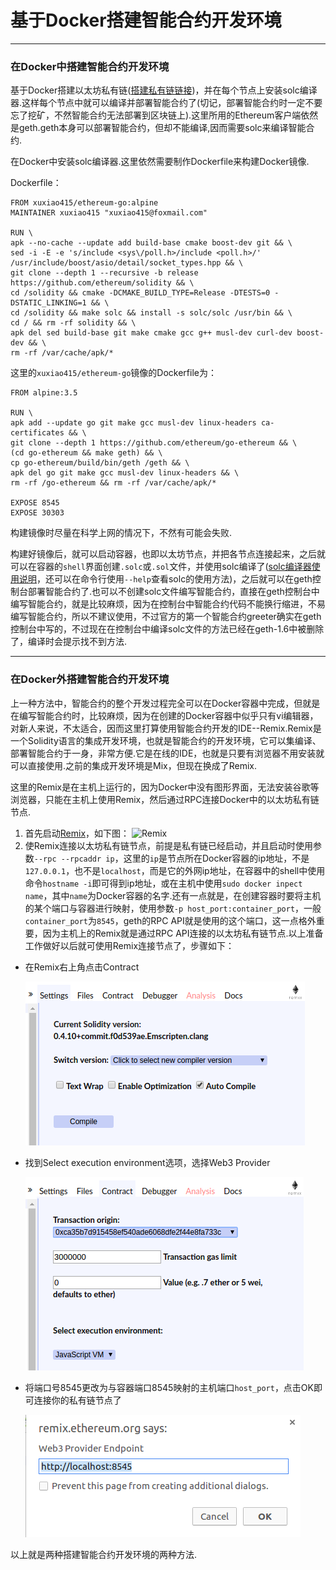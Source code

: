 # 基于Docker搭建智能合约开发环境
---
### 在Docker中搭建智能合约开发环境

基于Docker搭建以太坊私有链([搭建私有链链接](https://github.com/xuxiao415/Learning_Notes_of_Ethereum/blob/master/%E5%9C%A8Docker%E4%B8%AD%E6%90%AD%E5%BB%BA%E4%BB%A5%E5%A4%AA%E5%9D%8A%E7%A7%81%E6%9C%89%E9%93%BE.md))，并在每个节点上安装solc编译器.这样每个节点中就可以编译并部署智能合约了(切记，部署智能合约时一定不要忘了挖矿，不然智能合约无法部署到区块链上).这里所用的Ethereum客户端依然是geth.geth本身可以部署智能合约，但却不能编译,因而需要solc来编译智能合约.

在Docker中安装solc编译器.这里依然需要制作Dockerfile来构建Docker镜像.

Dockerfile：

```
FROM xuxiao415/ethereum-go:alpine
MAINTAINER xuxiao415 "xuxiao415@foxmail.com"

RUN \
apk --no-cache --update add build-base cmake boost-dev git && \
sed -i -E -e 's/include <sys\/poll.h>/include <poll.h>/' /usr/include/boost/asio/detail/socket_types.hpp && \
git clone --depth 1 --recursive -b release https://github.com/ethereum/solidity && \
cd /solidity && cmake -DCMAKE_BUILD_TYPE=Release -DTESTS=0 -DSTATIC_LINKING=1 && \
cd /solidity && make solc && install -s solc/solc /usr/bin && \
cd / && rm -rf solidity && \
apk del sed build-base git make cmake gcc g++ musl-dev curl-dev boost-dev && \
rm -rf /var/cache/apk/*
```
这里的`xuxiao415/ethereum-go`镜像的Dockerfile为：
```
FROM alpine:3.5

RUN \
apk add --update go git make gcc musl-dev linux-headers ca-certificates && \
git clone --depth 1 https://github.com/ethereum/go-ethereum && \
(cd go-ethereum && make geth) && \
cp go-ethereum/build/bin/geth /geth && \
apk del go git make gcc musl-dev linux-headers && \
rm -rf /go-ethereum && rm -rf /var/cache/apk/*

EXPOSE 8545
EXPOSE 30303
```
构建镜像时尽量在科学上网的情况下，不然有可能会失败.

构建好镜像后，就可以启动容器，也即以太坊节点，并把各节点连接起来，之后就可以在容器的`shell`界面创建`.solc`或`.sol`文件，并使用solc编译了([solc编译器使用说明](https://github.com/ethereum/solidity/blob/develop/docs/using-the-compiler.rst)，还可以在命令行使用`--help`查看solc的使用方法)，之后就可以在geth控制台部署智能合约了.也可以不创建solc文件编写智能合约，直接在geth控制台中编写智能合约，就是比较麻烦，因为在控制台中智能合约代码不能换行缩进，不易编写智能合约，所以不建议使用，不过官方的第一个智能合约greeter确实在geth控制台中写的，不过现在在控制台中编译solc文件的方法已经在geth-1.6中被删除了，编译时会提示找不到方法.

---

### 在Docker外搭建智能合约开发环境

上一种方法中，智能合约的整个开发过程完全可以在Docker容器中完成，但就是在编写智能合约时，比较麻烦，因为在创建的Docker容器中似乎只有vi编辑器，对新人来说，不太适合，因而这里打算使用智能合约开发的IDE--Remix.Remix是一个Solidity语言的集成开发环境，也就是智能合约的开发环境，它可以集编译、部署智能合约于一身，非常方便.它是在线的IDE，也就是只要有浏览器不用安装就可以直接使用.之前的集成开发环境是Mix，但现在换成了Remix.

这里的Remix是在主机上运行的，因为Docker中没有图形界面，无法安装谷歌等浏览器，只能在主机上使用Remix，然后通过RPC连接Docker中的以太坊私有链节点.

1. 首先启动[Remix](http://remix.ethereum.org)，如下图：
![Remix](./Remix.png)
2. 使Remix连接以太坊私有链节点，前提是私有链已经启动，并且启动时使用参数`--rpc --rpcaddr ip`，这里的`ip`是节点所在Docker容器的ip地址，不是`127.0.0.1`，也不是`localhost`，而是它的外网ip地址，在容器中的shell中使用命令`hostname -i`即可得到ip地址，或在主机中使用`sudo docker inpect name`，其中`name`为Docker容器的名字.还有一点就是，在创建容器时要将主机的某个端口与容器进行映射，使用参数`-p host_port:container_port`，一般`container_port`为`8545`，geth的RPC API就是使用的这个端口，这一点格外重要，因为主机上的Remix就是通过RPC API连接的以太坊私有链节点.以上准备工作做好以后就可使用Remix连接节点了，步骤如下：

* 在Remix右上角点击Contract

  ![Contract](./images/Contract.png)
* 找到Select execution environment选项，选择Web3 Provider

  ![execution_environment](./images/execution_environment.png)
* 将端口号8545更改为与容器端口8545映射的主机端口`host_port`，点击OK即可连接你的私有链节点了

  ![web3 Provider Endpoint](./images/web3ProviderEndpoint.png)

以上就是两种搭建智能合约开发环境的两种方法.

